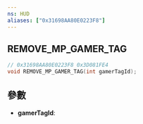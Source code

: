 ```yaml
---
ns: HUD
aliases: ["0x31698AA80E0223F8"]
---
```

## REMOVE_MP_GAMER_TAG

```c
// 0x31698AA80E0223F8 0x3D081FE4
void REMOVE_MP_GAMER_TAG(int gamerTagId);
```


## 參數
* **gamerTagId**: 

